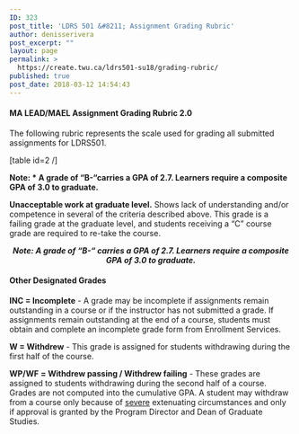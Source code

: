 ```yaml
---
ID: 323
post_title: 'LDRS 501 &#8211; Assignment Grading Rubric'
author: denisserivera
post_excerpt: ""
layout: page
permalink: >
  https://create.twu.ca/ldrs501-su18/grading-rubric/
published: true
post_date: 2018-03-12 14:54:43
---
```

<h4>MA LEAD/MAEL Assignment Grading Rubric 2.0</h4>
The following rubric represents the scale used for grading all submitted assignments for LDRS501.

[table id=2 /]

**Note: * A grade of “B-“carries a GPA of 2.7. Learners require a composite GPA of 3.0 to graduate.**

<strong>Unacceptable work at graduate level.</strong> Shows lack of understanding and/or competence in several of the criteria described above. This grade is a failing grade at the graduate level, and students receiving a “C” course grade are required to re-take the course.
<p style="text-align: center"><em><strong>Note: A grade of “B-“ carries a GPA of 2.7. Learners require a composite GPA of 3.0 to graduate.</strong> </em></p>

<h4>Other Designated Grades</h4>
<strong>INC = Incomplete</strong> - A grade may be incomplete if assignments remain outstanding in a course or if the instructor has not submitted a grade. If assignments remain outstanding at the end of a course, students must obtain and complete an incomplete grade form from Enrollment Services.

<strong>W = Withdrew</strong> - This grade is assigned for students withdrawing during the first half of the course.

<strong>WP/WF</strong> <strong>= Withdrew passing / Withdrew failing</strong> - These grades are assigned to students withdrawing during the second half of a course. Grades are not computed into the cumulative GPA. A student may withdraw from a course only because of <span style="text-decoration: underline">severe</span> extenuating circumstances and only if approval is granted by the Program Director and Dean of Graduate Studies.